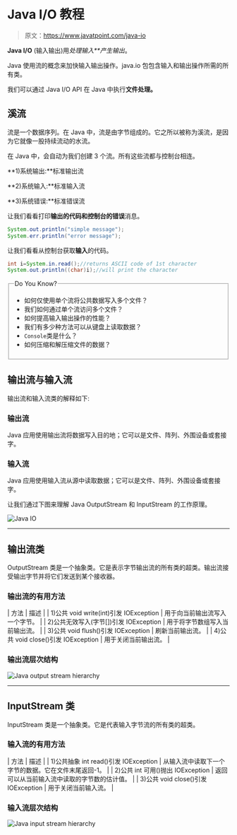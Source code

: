 # Java I/O 教程

> 原文：<https://www.javatpoint.com/java-io>

**Java I/O** (输入输出)用*处理输入**产生输出*。

Java 使用流的概念来加快输入输出操作。java.io 包包含输入和输出操作所需的所有类。

我们可以通过 Java I/O API 在 Java 中执行**文件处理。**

## 溪流

流是一个数据序列。在 Java 中，流是由字节组成的。它之所以被称为溪流，是因为它就像一股持续流动的水流。

在 Java 中，会自动为我们创建 3 个流。所有这些流都与控制台相连。

**1)系统输出:**标准输出流

**2)系统输入:**标准输入流

**3)系统错误:**标准错误流

让我们看看打印**输出的代码和控制台的错误**消息。

```java
System.out.println("simple message");
System.err.println("error message");

```

让我们看看从控制台获取**输入**的代码。

```java
int i=System.in.read();//returns ASCII code of 1st character
System.out.println((char)i);//will print the character

```

<fieldset><legend class="legendfont">Do You Know?</legend>

*   如何仅使用单个流将公共数据写入多个文件？
*   我们如何通过单个流访问多个文件？
*   如何提高输入输出操作的性能？
*   我们有多少种方法可以从键盘上读取数据？
*   `Console`类是什么？
*   如何压缩和解压缩文件的数据？

</fieldset>

## 输出流与输入流

输出流和输入流类的解释如下:

### 输出流

Java 应用使用输出流将数据写入目的地；它可以是文件、阵列、外围设备或套接字。

### 输入流

Java 应用使用输入流从源中读取数据；它可以是文件、阵列、外围设备或套接字。

让我们通过下图来理解 Java OutputStream 和 InputStream 的工作原理。

![Java IO](../img/a8244a3f8d16f6748cf81e043574f9b5.png)

* * *

## 输出流类

OutputStream 类是一个抽象类。它是表示字节输出流的所有类的超类。输出流接受输出字节并将它们发送到某个接收器。

### 输出流的有用方法

| 方法 | 描述 |
| 1)公共 void write(int)引发 IOException | 用于向当前输出流写入一个字节。 |
| 2)公共无效写入(字节[])引发 IOException | 用于将字节数组写入当前输出流。 |
| 3)公共 void flush()引发 IOException | 刷新当前输出流。 |
| 4)公共 void close()引发 IOException | 用于关闭当前输出流。 |

### 输出流层次结构

![Java output stream hierarchy](../img/a0aa232e3402a00ea811d28b5286a768.png)

* * *

## InputStream 类

InputStream 类是一个抽象类。它是代表输入字节流的所有类的超类。

### 输入流的有用方法

| 方法 | 描述 |
| 1)公共抽象 int read()引发 IOException | 从输入流中读取下一个字节的数据。它在文件末尾返回-1。 |
| 2)公共 int 可用()抛出 IOException | 返回可以从当前输入流中读取的字节数的估计值。 |
| 3)公共 void close()引发 IOException | 用于关闭当前输入流。 |

### 输入流层次结构

![Java input stream hierarchy](../img/da386333ced41634db6ff3071a6ef164.png)